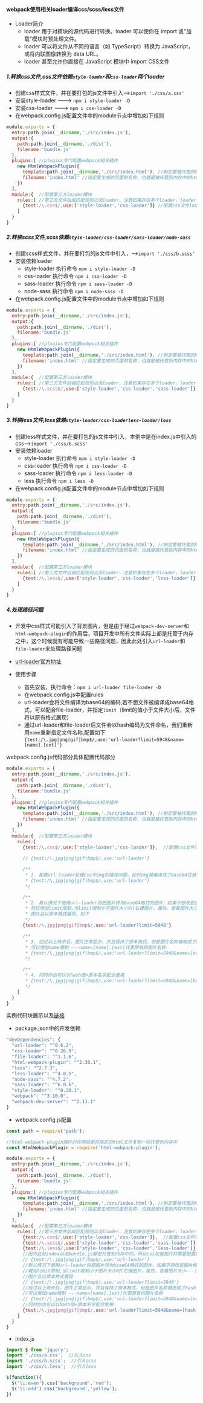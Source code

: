 #### webpack使用相关loader编译css/scss/less文件

+ Loader简介
  + loader 用于对模块的源代码进行转换。loader 可以使你在 import 或"加载"模块时预处理文件。
  + loader 可以将文件从不同的语言（如 TypeScript）转换为 JavaScript，或将内联图像转换为 data URL。
  + loader 甚至允许你直接在 JavaScript 模块中 import CSS文件

##### 1.转换css文件,css文件依赖`style-loader`和`css-loader`两个loader
  + 创建css样式文件，并在要打包的js文件中引入-->`import './css/a.css'`
  + 安装style-loader ---> `npm i style-loader -D`
  + 安装css-loader --->   `npm i css-loader -D`
  + 在webpack.config.js配置文件中的module节点中增加如下规则

  ```javascript
  module.exports = {
    entry:path.join(__dirname,'./src/index.js'),
    output:{
      path:path.join(__dirname,'./dist'),
      filename:'bundle.js'
    },
    plugins:[ //plugins专门配置webpack相关插件
      new HtmlWebpackPlugin({
        template:path.join(__dirname,'./src/index.html'), //制定要被托管的html文件以及其路径
        filename:'index.html' //指定要生成的页面的名称，也就是被托管到内存中的html文件，默认托管到根目录
      })
    ],
    module:{  //配置第三方loader模块
      rules:[ //第三方文件后缀匹配规则以及loader，注意如果存在多个loader，loader调用顺序是从后向前
        {test:/\.css$/,use:['style-loader','css-loader']} //配置css文件loader   
      ]
    }
  }
  ```

##### 2.转换scss文件,scss依赖`style-loader/css-loader/sass-loader/node-sass`
  + 创建scss样式文件，并在要打包的js文件中引入，-->`import './css/b.scss'` 
  + 安装依赖loader
    - style-loader 执行命令 `npm i style-loader -D`
    - css-loader 执行命令 `npm i css-loader -D`
    - sass-loader 执行命令 `npm i sass-loader -D`
    - node-sass 执行命令 `npm i node-sass -D`
  + 在webpack.config.js配置文件中的module节点中增加如下规则

  ```javascript
  module.exports = {
    entry:path.join(__dirname,'./src/index.js'),
    output:{
      path:path.join(__dirname,'./dist'),
      filename:'bundle.js'
    },
    plugins:[ //plugins专门配置webpack相关插件
      new HtmlWebpackPlugin({
        template:path.join(__dirname,'./src/index.html'), //制定要被托管的html文件以及其路径
        filename:'index.html' //指定要生成的页面的名称，也就是被托管到内存中的html文件，默认托管到根目录
      })
    ],
    module:{  //配置第三方loader模块
      rules:[ //第三方文件后缀匹配规则以及loader，注意如果存在多个loader，loader调用顺序是从后向前
        {test:/\.scss$/,use:['style-loader','css-loader','sass-loader']}
      ]
    }
  }
  ```

##### 3.转换less文件,less依赖`style-loader/css-loaderless-loader/less`
  + 创建less样式文件，并在要打包的js文件中引入，本例中是在index.js中引入的css-->`import './css/b.scss'`
  + 安装依赖loader
    - style-loader 执行命令 `npm i style-loader -D`
    - css-loader 执行命令 `npm i css-loader -D`
    - sass-loader 执行命令 `npm i less-loader -D`
    - less 执行命令 `npm i less -D`
  + 在webpack.config.js配置文件中的module节点中增加如下规则

  ```javascript
  module.exports = {
    entry:path.join(__dirname,'./src/index.js'),
    output:{
      path:path.join(__dirname,'./dist'),
      filename:'bundle.js'
    },
    plugins:[ //plugins专门配置webpack相关插件
      new HtmlWebpackPlugin({
        template:path.join(__dirname,'./src/index.html'), //制定要被托管的html文件以及其路径
        filename:'index.html' //指定要生成的页面的名称，也就是被托管到内存中的html文件，默认托管到根目录
      })
    ],
    module:{  //配置第三方loader模块
      rules:[ //第三方文件后缀匹配规则以及loader，注意如果存在多个loader，loader调用顺序是从后向前
        {test:/\.less$/,use:['style-loader','css-loader','less-loader']}
      ]
    }
  }
  ```

##### 4.处理路径问题
  + 开发中css样式可能引入了背景图片，但是由于经过`webpack-dev-server`和`html-webpack-plugin`的作用后，项目开发中所有文件实际上都是托管于内存之中，这个时候就有可能导致一些路径问题，因此此处引入`url-loader`和`file-loader`来处理路径问题

  + [url-loader官方地址](https://webpack.js.org/loaders/url-loader/)

  + 使用步骤
    - 首先安装，执行命令：`npm i url-loader file-loader -D`
    - 在webpack.config.js中配置rules
    - url-loader会将文件编译为base64的编码,若不想文件被编译成base64格式，可以配合file-loader，并指定`limit`（limit的值小于文件大小后，文件将以原有格式展现）
    - 通过url-loader和file-loader后文件会以hash编码为文件命名，我们重新用`name`重新指定文件名称,配置如下
      `{test:/\.jpg|png|gif|bmp$/,use:'url-loader?limit=5948&name=[name].[ext]'}`

webpack.config.js代码部分具体配置代码部分

```javascript
module.exports = {
  entry:path.join(__dirname,'./src/index.js'),
  output:{
    path:path.join(__dirname,'./dist'),
    filename:'bundle.js'
  },
  plugins:[ //plugins专门配置webpack相关插件
    new HtmlWebpackPlugin({
      template:path.join(__dirname,'./src/index.html'), //制定要被托管的html文件以及其路径
      filename:'index.html' //指定要生成的页面的名称，也就是被托管到内存中的html文件，默认托管到根目录
    })
  ],
  module:{  //配置第三方loader模块
    rules:[ 
      {test:/\.css$/,use:['style-loader','css-loader']},  //配置css文件loader   
      
      // {test:/\.jpg|png|gif|bmp$/,use:'url-loader'}  

      /**
       * 1. 配置url-loader处理css中img的路径问题，此时img被编译成了base64位格式传到页面
       * {test:/\.jpg|png|gif|bmp$/,use:'url-loader'}
       */

      /**
       * 2. 默认情况下使用url-loader将把图片转为base64格式的图片，如果不想改变图片格式，可以下载file-loader，
       * 然后增加limit限制,当limit限制小于图片大小时(右键图片，属性，查看图片大小---注意：图片大小指的是字节数)，
       * 图片会以原本格式展现，如下
       */
      {test:/\.jpg|png|gif|bmp$/,use:'url-loader?limit=5948'}  

      /**
       * 3. 经过以上两步后，图片正常显示，并且保持了原本格式，但是图片名称被改成了hash值，如果想保持图片原有名称
       * 可以增加name限制 ---name=[name].[ext]代表原有的图片名称:
       * {test:/\.jpg|png|gif|bmp$/,use:'url-loader?limit=5948&name=[name].[ext]'}
       */

      /**
       * 4. 同时你也可以以hash值+原本名字配合使用  
       * {test:/\.jpg|png|gif|bmp$/,use:'url-loader?limit=5948&name=[hash:8]-[name].[ext]'}
       */
    ]
  }
}
```

实例代码块展示以及[链接](https://github.com/ybonest/webpack-note/tree/master/webpack/example4)
+ package.json中的开发依赖

```javascript
"devDependencies": {
  "url-loader": "^0.6.2",
  "css-loader": "^0.28.9",
  "file-loader": "^1.1.6",
  "html-webpack-plugin": "^2.30.1",
  "less": "^2.7.3",
  "less-loader": "^4.0.5",
  "node-sass": "^4.7.2",
  "sass-loader": "^6.0.6",
  "style-loader": "^0.20.1",
  "webpack": "^3.10.0",
  "webpack-dev-server": "^2.11.1"
}
```

+ webpack.config.js配置

```javascript
const path = require('path');

//html-webpack-plugin插件的作用就是将指定的html文件复制一份托管到内存中
const HtmlWebpackPlugin = require('html-webpack-plugin');

module.exports = {
  entry:path.join(__dirname,'./src/index.js'),
  output:{
    path:path.join(__dirname,'./dist'),
    filename:'bundle.js'
  },
  plugins:[ //plugins专门配置webpack相关插件
    new HtmlWebpackPlugin({
      template:path.join(__dirname,'./src/index.html'), //制定要被托管的html文件以及其路径
      filename:'index.html' //指定要生成的页面的名称，也就是被托管到内存中的html文件，默认托管到根目录
    })
  ],
  module:{  //配置第三方loader模块
    rules:[ //第三方文件后缀匹配规则以及loader，注意如果存在多个loader，loader调用顺序是从后向前
      {test:/\.css$/,use:['style-loader','css-loader']},  //配置css文件loader   
      {test:/\.scss$/,use:['style-loader','css-loader','sass-loader']},
      {test:/\.less$/,use:['style-loader','css-loader','less-loader']},
      //因为此处index以及bundle.js都是托管到内存中的，所以css加载图片时需要配置此项，否则npm run dev启动报错
      // {test:/\.jpg|png|gif|bmp$/,use:'url-loader'}  
      //默认情况下使用url-loader将把图片转为base64格式的图片，如果不想改变图片格式，可以下载file-loader，
      //增加limit限制,当limit限制小于图片大小时(右键图片，属性，查看图片大小---注意：图片大小指的是字节数)，
      //图片会以原本格式展现
      // {test:/\.jpg|png|gif|bmp$/,use:'url-loader?limit=5948'}  
      //经过以上两步后，图片正常显示，并且保持了原本格式，但是图片名称被改成了hash值，如果想保持图片原有名称
      //可以增加name限制 ---name=[name].[ext]代表原有的图片名称
      // {test:/\.jpg|png|gif|bmp$/,use:'url-loader?limit=5948&name=[name].[ext]'}
      //同时你也可以以hash值+原本名字配合使用 
      {test:/\.jpg|png|gif|bmp$/,use:'url-loader?limit=5948&name=[hash:8]-[name].[ext]'}
    ]
  }
}
```

+ index.js

```javascript
import $ from 'jquery';
import './css/a.css';  //引入css
import './css/b.scss';  //引入scss
import './css/c.less';  //引入less

$(function(){
  $('li:even').css('background','red');
  $('li:odd').css('background','yellow');
})
```

